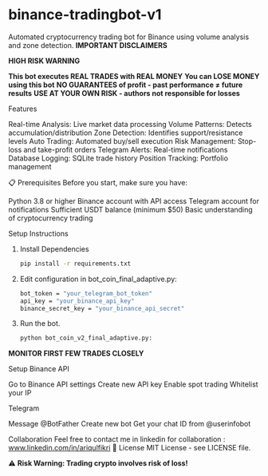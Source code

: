 # binance-tradingbot-v1
Automated cryptocurrency trading bot for Binance using volume analysis and zone detection.
 **IMPORTANT DISCLAIMERS**

**HIGH RISK WARNING**

**This bot executes REAL TRADES with REAL MONEY**
**You can LOSE MONEY using this bot**
**NO GUARANTEES of profit - past performance ≠ future results**
**USE AT YOUR OWN RISK - authors not responsible for losses**



 Features

Real-time Analysis: Live market data processing
Volume Patterns: Detects accumulation/distribution
Zone Detection: Identifies support/resistance levels
Auto Trading: Automated buy/sell execution
Risk Management: Stop-loss and take-profit orders
Telegram Alerts: Real-time notifications
Database Logging: SQLite trade history
Position Tracking: Portfolio management

📋 Prerequisites
Before you start, make sure you have:

Python 3.8 or higher
Binance account with API access
Telegram account for notifications
Sufficient USDT balance (minimum $50)
Basic understanding of cryptocurrency trading

Setup Instructions
1. Install Dependencies
   ```bash
   pip install -r requirements.txt
2. Edit configuration in bot_coin_final_adaptive.py:
   ```bash
   bot_token = "your_telegram_bot_token"
   api_key = "your_binance_api_key"
   binance_secret_key = "your_binance_api_secret"
3. Run the bot.
   ```bash
   python bot_coin_v2_final_adaptive.py:
   
**MONITOR FIRST FEW TRADES CLOSELY**

Setup
Binance API

Go to Binance API settings
Create new API key
Enable spot trading
Whitelist your IP

Telegram

Message @BotFather
Create new bot
Get your chat ID from @userinfobot

Collaboration
Feel free to contact me in linkedin for collaboration : www.linkedin.com/in/ariqulfikri
📄 License
MIT License - see LICENSE file.

⚠️ **Risk Warning: Trading crypto involves risk of loss!**
